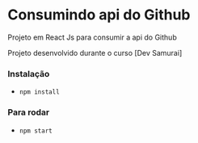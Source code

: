 # Consumindo api do Github

Projeto em React Js para consumir a api do Github

Projeto desenvolvido durante o curso [Dev Samurai]

### Instalação

- `npm install`

### Para rodar

- `npm start`
